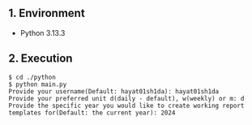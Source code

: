 ## 1. Environment

- Python 3.13.3

## 2. Execution

```command
$ cd ./python
$ python main.py 
Provide your username(Default: hayat01sh1da): hayat01sh1da
Provide your preferred unit d(daily - default), w(weekly) or m: d
Provide the specific year you would like to create working report templates for(Default: the current year): 2024
```
